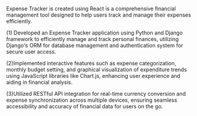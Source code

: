 Expense Tracker is created using React is a comprehensive financial management tool designed to help users track and manage their expenses efficiently.

(1) Developed an Expense Tracker application using Python and Django framework to efficiently manage and track personal finances, utilizing Django's ORM for database management and authentication system for secure user access.

(2)Implemented interactive features such as expense categorization, monthly budget setting, and graphical visualization of expenditure trends using JavaScript libraries like Chart.js, enhancing user experience and aiding in financial analysis.

(3)Utilized RESTful API integration for real-time currency conversion and expense synchronization across multiple devices, ensuring seamless accessibility and accuracy of financial data for users on the go.
